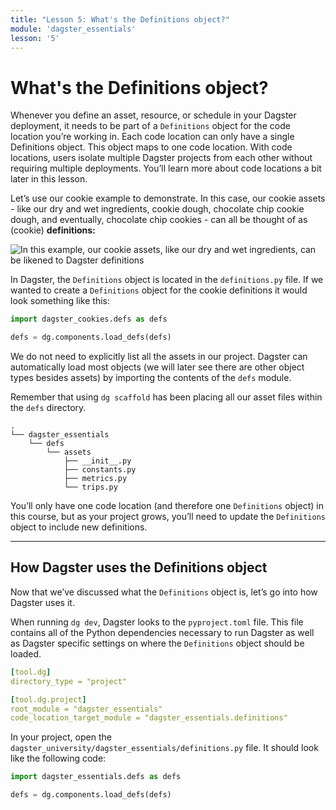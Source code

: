 ```yaml
---
title: "Lesson 5: What's the Definitions object?"
module: 'dagster_essentials'
lesson: '5'
---
```


# What's the Definitions object?

Whenever you define an asset, resource, or schedule in your Dagster deployment, it needs to be part of a `Definitions` object for the code location you’re working in. Each code location can only have a single Definitions object. This object maps to one code location. With code locations, users isolate multiple Dagster projects from each other without requiring multiple deployments. You’ll learn more about code locations a bit later in this lesson.

Let’s use our cookie example to demonstrate. In this case, our cookie assets - like our dry and wet ingredients, cookie dough, chocolate chip cookie dough, and eventually, chocolate chip cookies - can all be thought of as (cookie) **definitions:**

![In this example, our cookie assets, like our dry and wet ingredients, can be likened to Dagster definitions](/images/dagster-essentials/lesson-5/cookie-definitions.png)

In Dagster, the `Definitions` object is located in the `definitions.py` file. If we wanted to create a `Definitions` object for the cookie definitions it would look something like this:

```python
import dagster_cookies.defs as defs

defs = dg.components.load_defs(defs)
```

We do not need to explicitly list all the assets in our project. Dagster can automatically load most objects (we will later see there are other object types besides assets) by importing the contents of the `defs` module.

Remember that using `dg scaffold` has been placing all our asset files within the `defs` directory.

```
.
└── dagster_essentials
    └── defs
        └── assets
            ├── __init__.py
            ├── constants.py
            ├── metrics.py
            └── trips.py
```

You’ll only have one code location (and therefore one `Definitions` object) in this course, but as your project grows, you’ll need to update the `Definitions` object to include new definitions.

---

## How Dagster uses the Definitions object

Now that we’ve discussed what the `Definitions` object is, let’s go into how Dagster uses it.

When running `dg dev`, Dagster looks to the `pyproject.toml` file. This file contains all of the Python dependencies necessary to run Dagster as well as Dagster specific settings on where the `Definitions` object should be loaded.

```yaml
[tool.dg]
directory_type = "project"

[tool.dg.project]
root_module = "dagster_essentials"
code_location_target_module = "dagster_essentials.definitions"
```

In your project, open the `dagster_university/dagster_essentials/definitions.py` file. It should look like the following code:

```python
import dagster_essentials.defs as defs

defs = dg.components.load_defs(defs)
```
